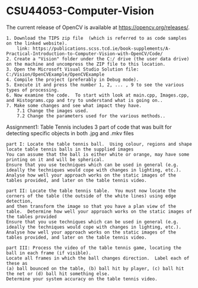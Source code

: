 # CSU44053-Computer-Vision
The current release of OpenCV is available at https://opencv.org/releases/. 

    1. Download the TIPS zip file  (which is referred to as code samples on the linked website).
        link: https://publications.scss.tcd.ie/book-supplements/A-Practical-Introduction-to-Computer-Vision-with-OpenCV/Code/
    2. Create a "Vision" folder under the C:/ drive (the user data drive) on the machine and uncompress the ZIP file to this location.
    3. Open the Microsoft Visual Studio Solution file: C:/Vision/OpenCVExample/OpenCVExample
    4. Compile the project (preferably in Debug mode).
    5. Execute it and press the number 1, 2, ... , 9 to see the various types of processing.
    6. Now examine the code.  To start with look at main.cpp, Images.cpp, and Histograms.cpp and try to understand what is going on.. 
    7. Make some changes and see what impact they have.
        7.1 Change the images used.
        7.2 Change the parameters used for the various methods..


Assignment1: Table Tennis includes 3 part of code that was built for detecting specific objects in both .jpg and .mkv files

    part I: Locate the table tennis ball.  Using colour, regions and shape locate table tennis balls in the supplied images  
    You can assume that the ball is either white or orange, may have some printing on it and will be spherical.  
    Ensure that you use techniques which can be used in general (e.g. ideally the techniques would cope with changes in lighting, etc.).  
    Analyse how well your approach works on the static images of the tables provided, and later on the table tennis video.  

    part II: Locate the table tennis table.  You must now locate the corners of the table (the outside of the white lines) using edge detection, 
    and then transform the image so that you have a plan view of the table.  Determine how well your approach works on the static images of the tables provided 
    Ensure that you use techniques which can be used in general (e.g. ideally the techniques would cope with changes in lighting, etc.).  
    Analyse how well your approach works on the static images of the tables provided, and later on the table tennis video. 

    part III: Process the video of the table tennis game, locating the ball in each frame (if visible).  
    Locate all frames in which the ball changes direction.  Label each of these as 
    (a) ball bounced on the table, (b) ball hit by player, (c) ball hit the net or (d) ball hit something else.  
    Determine your system accuracy on the table tennis video.
